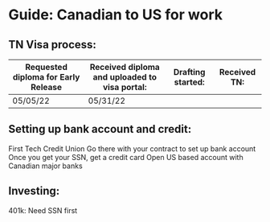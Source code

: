 # Guide: Canadian to US for work

## TN Visa process:

| Requested diploma for Early Release | Received diploma and uploaded to visa portal:  | Drafting started:  | Received TN:  |
|---|---|---|---|
| 05/05/22 | 05/31/22 |  |  |



## Setting up bank account and credit:
First Tech Credit Union
Go there with your contract to set up bank account
Once you get your SSN, get a credit card
Open US based account with Canadian major banks

## Investing:
401k:
Need SSN first


